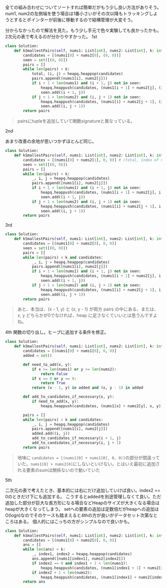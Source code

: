 全ての組み合わせについてソートすれば簡単だがもう少し良い方法がありそう。
num1, num2の左側端を使う場合は1番小さいがその次以降もトラッキングしようとするとポインターが前後に移動するので結構管理が大変そう。

分からなかったので解法を見た。もう少し手元で色々実験しても良かったかも。2次元の表で考えるのが分かりやすかった。
1st

```python
class Solution:
    def kSmallestPairs(self, nums1: List[int], nums2: List[int], k: int) -> List[List[int]]:
        candidates = [(nums1[0] + nums2[0], (0, 0))]
        seen = set([(0, 0)])
        pairs = []
        while len(pairs) < k:
            total, (i, j) = heapq.heappop(candidates)
            pairs.append((nums1[i], nums2[j]))
            if i + 1 < len(nums1) and (i + 1, j) not in seen:
                heapq.heappush(candidates, (nums1[i + 1] + nums2[j], (i + 1, j)))
                seen.add((i + 1, j))
            if j + 1 < len(nums2) and (i, j + 1) not in seen:
                heapq.heappush(candidates, (nums1[i] + nums2[j + 1], (i, j + 1)))
                seen.add((i, j + 1))
        return pairs
```

> pairsにtupleを追加していて関数signatureと異なっている。

2nd

あまり改善の余地が思いつかずほとんど同じ。
```python
class Solution:
    def kSmallestPairs(self, nums1: List[int], nums2: List[int], k: int) -> List[List[int]]:
        candidates = [(nums1[0] + nums2[1], 0, 0)] # (total, index of nums1, index of nums2)
        seen = set([(0, 0)])
        pairs = []
        while len(pairs) < k:
            _, i, j = heapq.heappop(candidates)
            pairs.append([nums1[i], nums2[j]])
            if i + 1 < len(nums1) and (i + 1, j) not in seen:
                heapq.heappush(candidates, (nums1[i + 1] + nums2[j], i + 1, j))
                seen.add((i + 1, j))
            if j + 1 < len(nums2) and (i, j + 1) not in seen:
                heapq.heappush(candidates, (nums1[i] + nums2[j + 1], i, j + 1))
                seen.add((i, j + 1))
        return pairs
```


3rd

```python
class Solution:
    def kSmallestPairs(self, nums1: List[int], nums2: List[int], k: int) -> List[List[int]]:
        candidates = [(nums1[0] + nums2[0], 0, 0)]
        seen = set([(0, 0)])
        pairs = []
        while len(pairs) < k and candidates:
            _, i, j = heapq.heappop(candidates)
            pairs.append([nums1[i], nums2[j]])
            if i + 1 < len(nums1) and (i + 1, j) not in seen:
                heapq.heappush(candidates, (nums1[i + 1] + nums2[j], i + 1, j))
                seen.add((i + 1, j))
            if j + 1 < len(nums2) and (i, j + 1) not in seen:
                heapq.heappush(candidates, (nums1[i] + nums2[j + 1], i, j + 1))
                seen.add((i, j + 1))
        return pairs
```

> あと、本当は、(x - 1, y) と (x, y - 1) が両方 pairs の中にある、または、x, y どちらかが0でなければ、heap に足さなくていいとは思うんですよね。

4th
関数の切り出し。ヒープに追加する条件を修正。

```python
class Solution:
    def kSmallestPairs(self, nums1: List[int], nums2: List[int], k: int) -> List[List[int]]:
        candidates = [(nums1[0] + nums1[0], 0, 0)]
        added = set()

        def need_to_add(x, y):
            if x >= len(nums1) or y >= len(nums2):
                return False
            if x == 0 or y == 0:
                return True
            return (x - 1, y) in added and (x, y - 1) in added

        def add_to_candidates_if_necessary(x, y):
            if need_to_add(x, y):
                heapq.heappush(candidates, (nums1[x] + nums2[y], x, y))

        pairs = []
        while len(pairs) < k and candidates:
            _, i, j = heapq.heappop(candidates)
            pairs.append([nums1[i], nums2[j]])
            added.add((i, j))
            add_to_candidates_if_necessary(i + 1, j)
            add_to_candidates_if_necessary(i, j + 1)
        return pairs
```

> 地味に `candidates = [(nums1[0] + nums1[0], 0, 0)]`の部分が間違っていた。`nums1[0] + nums2[0]`にしないといけない。とはいえ最初に追加される要素のsumは関係ないので動いていた

5th

二次元の表で考えたとき、基本的には右にだけ追加していけば良い。index2 == 0のときだけ下にも追加する。
こうするとaddedを別途管理しなくて良い。ただ追加した部分が巨大な長方形になる場合などHeapのサイズが大きくなる場合はheapが大きくなってしまう。
setへの要素の追加は定数倍だがheapへの追加はO(logn)なのでそのケースも踏まえると4thの方が良いがデータセット次第なところはある。
個人的にはこっちの方がシンプルなので良いかも。

```python
class Solution:
    def kSmallestPairs(self, nums1: List[int], nums2: List[int], k: int) -> List[List[int]]:
        candidates = [(nums1[0] + nums2[0], 0, 0)]
        ans = []
        while len(ans) < k:
            _, index1, index2 = heapq.heappop(candidates)
            ans.append([nums1[index1], nums2[index2]])
            if index2 == 0 and index1 + 1 < len(nums1):
                heapq.heappush(candidates, (nums1[index1 + 1] + nums2[index2], index1 + 1, index2))
            if index2 + 1 < len(nums2):
                heapq.heappush(candidates, (nums1[index1] + nums2[index2 + 1], index1, index2 + 1))
        return ans
```
